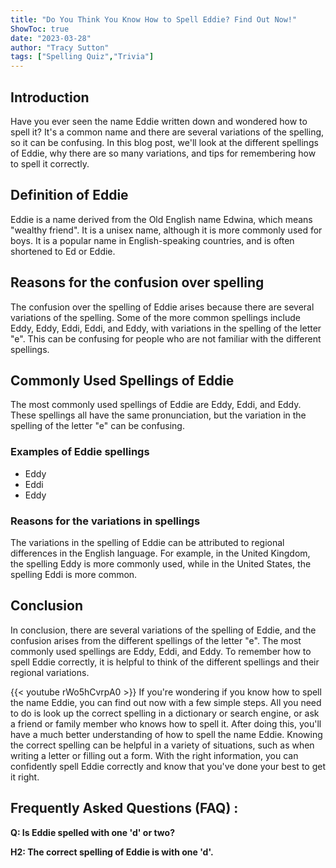 ```yaml
---
title: "Do You Think You Know How to Spell Eddie? Find Out Now!"
ShowToc: true 
date: "2023-03-28"
author: "Tracy Sutton" 
tags: ["Spelling Quiz","Trivia"]
---
```

## Introduction

Have you ever seen the name Eddie written down and wondered how to spell it? It's a common name and there are several variations of the spelling, so it can be confusing. In this blog post, we'll look at the different spellings of Eddie, why there are so many variations, and tips for remembering how to spell it correctly.

## Definition of Eddie

Eddie is a name derived from the Old English name Edwina, which means "wealthy friend". It is a unisex name, although it is more commonly used for boys. It is a popular name in English-speaking countries, and is often shortened to Ed or Eddie.

## Reasons for the confusion over spelling

The confusion over the spelling of Eddie arises because there are several variations of the spelling. Some of the more common spellings include Eddy, Eddy, Eddi, Eddi, and Eddy, with variations in the spelling of the letter "e". This can be confusing for people who are not familiar with the different spellings.

## Commonly Used Spellings of Eddie

The most commonly used spellings of Eddie are Eddy, Eddi, and Eddy. These spellings all have the same pronunciation, but the variation in the spelling of the letter "e" can be confusing.

### Examples of Eddie spellings

- Eddy
- Eddi
- Eddy

### Reasons for the variations in spellings

The variations in the spelling of Eddie can be attributed to regional differences in the English language. For example, in the United Kingdom, the spelling Eddy is more commonly used, while in the United States, the spelling Eddi is more common.

## Conclusion

In conclusion, there are several variations of the spelling of Eddie, and the confusion arises from the different spellings of the letter "e". The most commonly used spellings are Eddy, Eddi, and Eddy. To remember how to spell Eddie correctly, it is helpful to think of the different spellings and their regional variations.

{{< youtube rWo5hCvrpA0 >}} 
If you're wondering if you know how to spell the name Eddie, you can find out now with a few simple steps. All you need to do is look up the correct spelling in a dictionary or search engine, or ask a friend or family member who knows how to spell it. After doing this, you'll have a much better understanding of how to spell the name Eddie. Knowing the correct spelling can be helpful in a variety of situations, such as when writing a letter or filling out a form. With the right information, you can confidently spell Eddie correctly and know that you've done your best to get it right.

## Frequently Asked Questions (FAQ) :
**Q: Is Eddie spelled with one 'd' or two?**

**H2: The correct spelling of Eddie is with one 'd'.**





